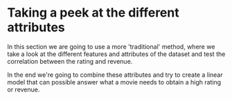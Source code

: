 # Taking a peek at the different attributes
In this section we are going to use a  more 'traditional' method, where we take a look at the different features and attributes of the dataset and test the correlation between the rating and revenue.

In the end we're going to combine these attributes and try to create a linear model that can possible answer what a movie needs to obtain a high rating or revenue.